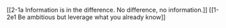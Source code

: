 
[[2-1a Information is in the difference. No difference, no information.]]
[[1-2e1 Be ambitious but leverage what you already know]]
